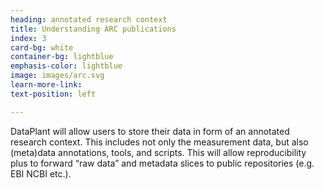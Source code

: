 ```yaml
---
heading: annotated research context
title: Understanding ARC publications
index: 3
card-bg: white
container-bg: lightblue
emphasis-color: lightblue
image: images/arc.svg
learn-more-link:
text-position: left

---
```


DataPlant will allow users to store their data in form of an annotated research context. This includes not only the measurement data, but also (meta)data annotations, tools, and scripts. This will allow reproducibility plus to forward “raw data” and metadata slices to public repositories (e.g. EBI NCBI etc.).